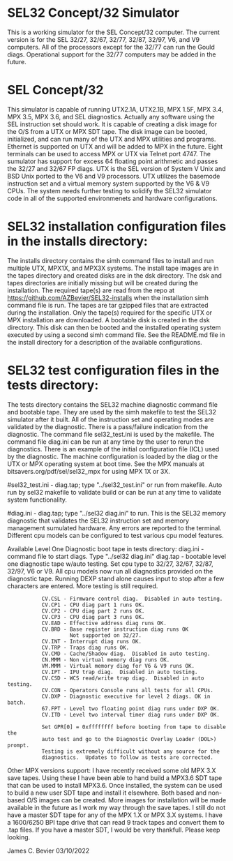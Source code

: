 
# SEL32 Concept/32 Simulator

This is a working simulator for the SEL Concept/32 computer. The current
version is for the SEL 32/27, 32/67, 32/77, 32/87, 32/97, V6, and V9
computers.  All of the processors except for the 32/77 can run the Gould
diags.  Operational support for the 32/77 computers may be added in the
future.

# SEL Concept/32 

This simulator is capable of running UTX2.1A, UTX2.1B, MPX 1.5F, MPX 3.4,
MPX 3.5, MPX 3.6, and SEL diagnostics. Actually any software using the SEL
instruction set should work.  It is capable of creating a disk image for the
O/S from a UTX or MPX SDT tape. The disk image can be booted, initialized,
and can run many of the UTX and MPX utilities and programs. Ethernet is
supported on UTX and will be added to MPX in the future.  Eight terminals
can be used to access MPX or UTX via Telnet port 4747. The sumulator has
support for excess 64 floating point arithmetic and passes the 32/27 and
32/67 FP diags.  UTX is the SEL version of System V Unix and BSD Unix
ported to the V6 and V9 processors.  UTX utilizes the basemode instruction
set and a virtual memory system supported by the V6 & V9 CPUs.  The system
needs further testing to solidify the SEL32 simulator code in all of the
supported environmenets and hardware configurations.

# SEL32 installation configuration files in the installs directory:

The installs directory contains the simh command files to install and run
multiple UTX, MPX1X, and MPX3X systems.  The install tape images are in
the tapes directory and created disks are in the dsk directory.  The dsk
and tapes directories are initially missing but will be created during
the installation.  The required tape(s) are read from the repo at
https://github.com/AZBevier/SEL32-installs when the installation
simh command file is run.  The tapes are tar gzipped files that are
extracted during the installation.  Only the tape(s) required for the
specific UTX or MPX installation are downloaded.  A bootable disk is
created in the dsk directory.  This disk can then be booted and the
installed operating system executed by using a second simh command file.
See the README.md file in the install directory for a description of the
available configurations.

# SEL32 test configuration files in the tests directory:

The tests directory contains the SEL32 machine diagnostic command file and
bootable tape.  They are used by the simh makefile to test the SEL32
simulator after it built.  All of the instruction set and operating modes
are validated by the diagnostic.  There is a pass/failure indication from
the diagnostic.  The command file sel32_test.ini is used by the makefile.
The command file diag.ini can be run at any time by the user to rerun the
diagnostics.  There is an example of the initial configuration file (ICL)
used by the diagnostic.  The machine configuration is loaded by the diag
or the UTX or MPX operating system at boot time.  See the MPX manuals at
bitsavers.org/pdf/sel/sel32_mpx for using MPX 1X or 3X.

#sel32_test.ini - diag.tap; type "../sel32_test.ini" or run from makefile.
Auto run by sel32 makefile to validate build or can be run at any time
to validate system functionality.

#diag.ini - diag.tap; type "../sel32 diag.ini" to run.
This is the SEL32 memory diagnostic that validates the SEL32 instruction
set and memory management sumulated hardware.  Any errors are reported
to the terminal. Different cpu models can be configured to test various
cpu model features.

Available Level One Diagnostic boot tape in tests directory:
diag.ini     - command file to start diags. Type "../sel32 diag.ini"
diag.tap     - bootable level one diagnostic tape w/auto testing.
               Set cpu type to 32/27, 32/67, 32/87, 32/97, V6 or V9.  All
               cpu models now run all diagnostics provided on the
               diagnostic tape.  Running DEXP stand alone causes input
               to stop after a few characters are entered.  More testing
               is still required.

               CV.CSL - Firmware control diag.  Disabled in auto testing.
               CV.CP1 - CPU diag part 1 runs OK.
               CV.CP2 - CPU diag part 2 runs OK.
               CV.CP3 - CPU diag part 3 runs OK.
               CV.EAD - Effective address diag runs OK.
               CV.BRD - Base register instruction diag runs OK
                        Not supported on 32/27.
               CV.INT - Interrupt diag runs OK.
               CV.TRP - Traps diag runs OK.
               CV.CMD - Cache/Shadow diag.  Disabled in auto testing.
               CN.MMM - Non virtual memory diag runs OK.
               VM.MMM - Virtual memory diag for V6 & V9 runs OK.
               CV.IPT - IPU trap diag.  Disabled in auto testing. 
               CV.CSD - WCS read/write trap diag.  Disabled in auto testing.
               CV.CON - Operators Console runs all tests for all CPUs.
               CV.DXP - Diagnostic executive for level 2 diags. OK in batch.
               67.FPT - Level two floating point diag runs under DXP OK.
               CV.ITD - Level two interval timer diag runs under DXP OK.

               Set GPR[0] = 0xffffffff before booting from tape to disable the
               auto test and go to the Diagnostic Overlay Loader (DOL>) prompt.
               Testing is extremely difficult without any source for the
               diagnostics.  Updates to follow as tests are corrected.

Other MPX versions support:
               I have recently received some old MPX 3.X save tapes.  Using
               these I have been able to hand build a MPX3.6 SDT tape that
               can be used to install MPX3.6.  Once installed, the system can
               be used to build a new user SDT tape and install it elsewhere.
               Both based and non-based O/S images can be created.  More images
               for installation will be made available in the future as I work
               my way through the save tapes. I still do not have a master SDT
               tape for any of the MPX 1.X or MPX 3.X systems.  I have a
               1600/6250 BPI tape drive that can read 9 track tapes and convert
               them to .tap files.  If you have a master SDT, I would be very
               thankfull.  Please keep looking.

James C. Bevier
03/10/2022 
